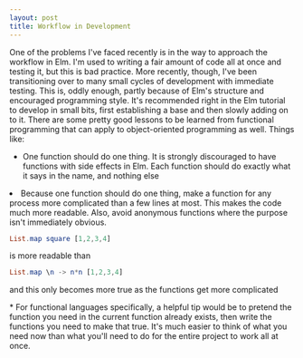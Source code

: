 ```yaml
---
layout: post
title: Workflow in Development
---
```


One of the problems I've faced recently is in the way to approach the workflow in Elm. I'm used to writing a fair amount of code all at once and testing it, but this is bad practice. More recently, though, I've been transitioning over to many small cycles of development with immediate testing. This is, oddly enough, partly because of Elm's structure and encouraged programming style. It's recommended right in the Elm tutorial to develop in small bits, first establishing a base and then slowly adding on to it. There are some pretty good lessons to be learned from functional programming that can apply to object-oriented programming as well. Things like:

* One function should do one thing. It is strongly discouraged to have functions with side effects in Elm. Each function should do exactly what it says in the name, and nothing else
<li> Because one function should do one thing, make a function for any process more complicated than a few lines at most. This makes the code much more readable. Also, avoid anonymous functions where the purpose isn't immediately obvious. 

```elm
List.map square [1,2,3,4] 
```

is more readable than 

```elm
List.map \n -> n*n [1,2,3,4]
```

and this only becomes more true as the functions get more complicated
</li>
* For functional languages specifically, a helpful tip would be to pretend the function you need in the current function already exists, then write the functions you need to make that true. It's much easier to think of what you need now than what you'll need to do for the entire project to work all at once.
